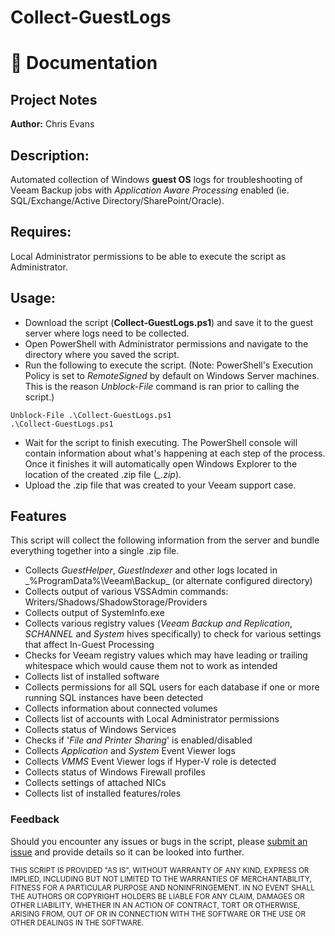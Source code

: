 # Collect-GuestLogs

# 📗 Documentation

## Project Notes
**Author:** Chris Evans <br>

## **Description:**
Automated collection of Windows **guest OS** logs for troubleshooting of Veeam Backup jobs with _Application Aware Processing_ enabled (ie. SQL/Exchange/Active Directory/SharePoint/Oracle).

## **Requires:** <br>
Local Administrator permissions to be able to execute the script as Administrator.

## **Usage:** <br>
* Download the script (**Collect-GuestLogs.ps1**) and save it to the guest server where logs need to be collected.
* Open PowerShell with Administrator permissions and navigate to the directory where you saved the script.
* Run the following to execute the script.
     (Note: PowerShell's Execution Policy is set to _RemoteSigned_ by default on Windows Server machines. This is the reason _Unblock-File_ command is ran prior to calling the script.)
```
Unblock-File .\Collect-GuestLogs.ps1
.\Collect-GuestLogs.ps1
```
* Wait for the script to finish executing. The PowerShell console will contain information about what's happening at each step of the process. Once it finishes it will automatically open Windows Explorer to the location of the created .zip file (*<datetime>_<servername>.zip*).
* Upload the .zip file that was created to your Veeam support case.

## **Features** <br>
This script will collect the following information from the server and bundle everything together into a single .zip file.

* Collects _GuestHelper_, _GuestIndexer_ and other logs located in _%ProgramData%\Veeam\Backup\_ (or alternate configured directory)
* Collects output of various VSSAdmin commands: Writers/Shadows/ShadowStorage/Providers
* Collects output of SystemInfo.exe
* Collects various registry values (_Veeam Backup and Replication_, _SCHANNEL_ and _System_ hives specifically) to check for various settings that affect In-Guest Processing
* Checks for Veeam registry values which may have leading or trailing whitespace which would cause them not to work as intended
* Collects list of installed software
* Collects permissions for all SQL users for each database if one or more running SQL instances have been detected
* Collects information about connected volumes
* Collects list of accounts with Local Administrator permissions
* Collects status of Windows Services
* Checks if '_File and Printer Sharing_' is enabled/disabled
* Collects _Application_ and _System_ Event Viewer logs
* Collects _VMMS_ Event Viewer logs if Hyper-V role is detected
* Collects status of Windows Firewall profiles
* Collects settings of attached NICs
* Collects list of installed features/roles

### **Feedback** <br>
Should you encounter any issues or bugs in the script, please [submit an issue](https://github.com/VeeamHub/powershell/issues) and provide details so it can be looked into further.

 <sub>THIS SCRIPT IS PROVIDED "AS IS", WITHOUT WARRANTY OF ANY KIND, EXPRESS OR IMPLIED, INCLUDING BUT NOT LIMITED TO THE WARRANTIES OF MERCHANTABILITY, FITNESS FOR A PARTICULAR PURPOSE AND NONINFRINGEMENT. IN NO EVENT SHALL THE AUTHORS OR COPYRIGHT HOLDERS BE LIABLE FOR ANY CLAIM, DAMAGES OR OTHER LIABILITY, WHETHER IN AN ACTION OF CONTRACT, TORT OR OTHERWISE, ARISING FROM, OUT OF OR IN CONNECTION WITH THE SOFTWARE OR THE USE OR OTHER DEALINGS IN THE SOFTWARE.</sub>

